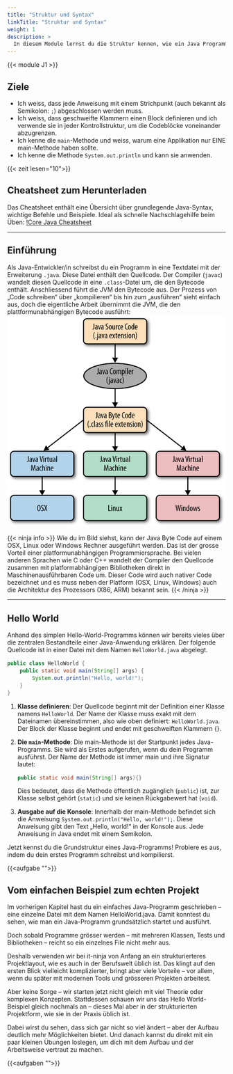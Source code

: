 ```yaml
---
title: "Struktur und Syntax"
linkTitle: "Struktur und Syntax"
weight: 1
description: >
  In diesem Module lernst du die Struktur kennen, wie ein Java Programm aufgebaut ist.
---
```


{{< module J1 >}}

## Ziele

- Ich weiss, dass jede Anweisung mit einem Strichpunkt (auch bekannt als Semikolon: `;`) abgeschlossen werden muss.
- Ich weiss, dass geschweifte Klammern einen Block definieren und ich verwende sie in jeder Kontrollstruktur, um die Codeblöcke voneinander abzugrenzen.
- Ich kenne die `main`-Methode und weiss, warum eine Applikation nur EINE main-Methode haben sollte.
- Ich kenne die Methode `System.out.println` und kann sie anwenden.

{{< zeit lesen="10">}}

## Cheatsheet zum Herunterladen

Das Cheatsheet enthält eine Übersicht über grundlegende Java-Syntax, wichtige Befehle und Beispiele. Ideal als schnelle
Nachschlagehilfe beim Üben:
[!Core Java Cheatsheet](./resources/cheatsheet.pdf)

---

## Einführung

Als Java-Entwickler/in schreibst du ein Programm in eine Textdatei mit der Erweiterung `.java`. Diese Datei enthält den
Quellcode. Der Compiler (`javac`) wandelt diesen Quellcode in eine `.class`-Datei um, die den Bytecode enthält.
Anschliessend führt die JVM den Bytecode aus. Der Prozess von „Code schreiben“ über „kompilieren“ bis hin zum „ausführen“
sieht einfach aus, doch die eigentliche Arbeit übernimmt die JVM, die den plattformunabhängigen Bytecode ausführt:
![](./images/code-compile-run.png)

{{< ninja info >}}
Wie du im Bild siehst, kann der Java Byte Code auf einem OSX, Linux oder Windows Rechner ausgeführt werden. Das ist der
grosse Vorteil einer platformunabhängigen Programmiersprache. Bei vielen anderen Sprachen wie C oder C++ wandelt der
Compiler den Quellcode zusammen mit platformabhängigen Bibliotheken direkt in Maschinenausführbaren Code um. Dieser Code
wird auch nativer Code bezeichnet und es muss neben der Platform (OSX, Linux, Windows) auch die Architektur des
Prozessors (X86, ARM) bekannt sein.
{{< /ninja >}}

---

## Hello World

Anhand des simplen Hello-World-Programms können wir bereits vieles über die zentralen Bestandteile einer Java-Anwendung erklären. Der folgende Quellcode ist in einer Datei mit dem Namen `HelloWorld.java` abgelegt.

```java
public class HelloWorld {
    public static void main(String[] args) {
        System.out.println("Hello, world!");
    }
}
```

1. **Klasse definieren**: Der Quellcode beginnt mit der Definition einer Klasse namens `HelloWorld`. Der Name der Klasse muss exakt mit dem Dateinamen übereinstimmen, also wie oben definiert: `HelloWorld.java`. Der Block der Klasse beginnt und endet mit geschweiften Klammern {}.

2. **Die `main`-Methode**: Die main-Methode ist der Startpunkt jedes Java-Programms. Sie wird als Erstes aufgerufen, wenn du dein Programm ausführst. Der Name der Methode ist immer main und ihre Signatur lautet:

   ```java
   public static void main(String[] args){}
   ```

   Dies bedeutet, dass die Methode öffentlich zugänglich (`public`) ist, zur Klasse selbst gehört (`static`) und sie keinen Rückgabewert hat (`void`).

3. **Ausgabe auf die Konsole**: Innerhalb der main-Methode befindet sich die Anweisung `System.out.println("Hello, world!");`. Diese Anweisung gibt den Text „Hello, world!“ in der Konsole aus. Jede Anweisung in Java endet mit einem Semikolon.

Jetzt kennst du die Grundstruktur eines Java-Programms! Probiere es aus, indem du dein erstes Programm schreibst und kompilierst.

{{<aufgabe "[](../../../../labs/02_java/03_java-grundlagen/00_Einfaches-Hello-World/)">}}

## Vom einfachen Beispiel zum echten Projekt

Im vorherigen Kapitel hast du ein einfaches Java-Programm geschrieben – eine einzelne Datei mit dem Namen HelloWorld.java. Damit konntest du sehen, wie man ein Java-Programm grundsätzlich startet und ausführt.

Doch sobald Programme grösser werden – mit mehreren Klassen, Tests und Bibliotheken – reicht so ein einzelnes File nicht mehr aus.

Deshalb verwenden wir bei it-ninja von Anfang an ein strukturierteres Projektlayout, wie es auch in der Berufswelt üblich ist. Das klingt auf den ersten Blick vielleicht komplizierter, bringt aber viele Vorteile – vor allem, wenn du später mit modernen Tools und grösseren Projekten arbeitest.

Aber keine Sorge – wir starten jetzt nicht gleich mit viel Theorie oder komplexen Konzepten.
Stattdessen schauen wir uns das Hello World-Beispiel gleich nochmals an – dieses Mal aber in der strukturierten Projektform, wie sie in der Praxis üblich ist.

Dabei wirst du sehen, dass sich gar nicht so viel ändert – aber der Aufbau deutlich mehr Möglichkeiten bietet.
Und danach kannst du direkt mit ein paar kleinen Übungen loslegen, um dich mit dem Aufbau und der Arbeitsweise vertraut zu machen.

{{<aufgaben "[](../../../../labs/02_java/03_java-grundlagen/01_Konsole-Übungen/)">}}
